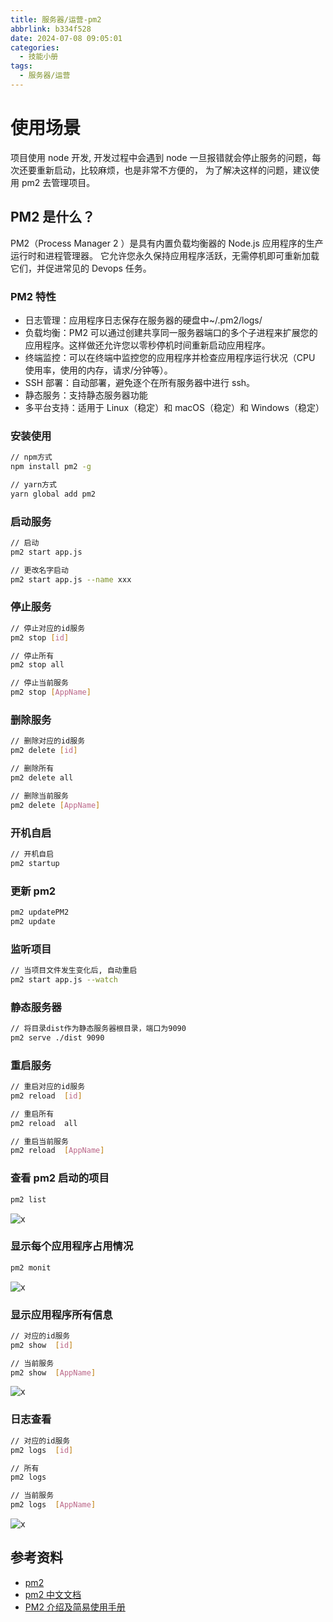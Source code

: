```yaml
---
title: 服务器/运营-pm2
abbrlink: b334f528
date: 2024-07-08 09:05:01
categories:
  - 技能小册
tags:
  - 服务器/运营
---
```


# 使用场景

项目使用 node 开发, 开发过程中会遇到 node 一旦报错就会停止服务的问题，每次还要重新启动，比较麻烦，也是非常不方便的， 为了解决这样的问题，建议使用 pm2 去管理项目。

## PM2 是什么？

PM2（Process Manager 2 ）是具有内置负载均衡器的 Node.js 应用程序的生产运行时和进程管理器。 它允许您永久保持应用程序活跃，无需停机即可重新加载它们，并促进常见的 Devops 任务。

### PM2 特性

- 日志管理：应用程序日志保存在服务器的硬盘中~/.pm2/logs/
- 负载均衡：PM2 可以通过创建共享同一服务器端口的多个子进程来扩展您的应用程序。这样做还允许您以零秒停机时间重新启动应用程序。
- 终端监控：可以在终端中监控您的应用程序并检查应用程序运行状况（CPU 使用率，使用的内存，请求/分钟等）。
- SSH 部署：自动部署，避免逐个在所有服务器中进行 ssh。
- 静态服务：支持静态服务器功能
- 多平台支持：适用于 Linux（稳定）和 macOS（稳定）和 Windows（稳定）

### 安装使用

```sh
// npm方式
npm install pm2 -g

// yarn方式
yarn global add pm2
```

### 启动服务

```sh
// 启动
pm2 start app.js

// 更改名字启动
pm2 start app.js --name xxx
```

### 停止服务

```sh
// 停止对应的id服务
pm2 stop [id]

// 停止所有
pm2 stop all

// 停止当前服务
pm2 stop [AppName]
```

### 删除服务

```sh
// 删除对应的id服务
pm2 delete [id]

// 删除所有
pm2 delete all

// 删除当前服务
pm2 delete [AppName]
```

### 开机自启

```sh
// 开机自启
pm2 startup
```

### 更新 pm2

```sh
pm2 updatePM2
pm2 update
```

### 监听项目

```sh
// 当项目文件发生变化后, 自动重启
pm2 start app.js --watch
```

### 静态服务器

```sh
// 将目录dist作为静态服务器根目录，端口为9090
pm2 serve ./dist 9090
```

### 重启服务

```sh
// 重启对应的id服务
pm2 reload  [id]

// 重启所有
pm2 reload  all

// 重启当前服务
pm2 reload  [AppName]
```

### 查看 pm2 启动的项目

```sh
pm2 list
```

![x](https://cn-sy1.rains3.com/cdn/images/20211112161839.4qralqpkna.webp)

### 显示每个应用程序占用情况

```sh
pm2 monit
```

![x](https://cn-sy1.rains3.com/cdn/images/20211112162030.5mns170i11.webp)

### 显示应用程序所有信息

```sh
// 对应的id服务
pm2 show  [id]

// 当前服务
pm2 show  [AppName]
```

![x](https://cn-sy1.rains3.com/cdn/images/20211112162232.64dtps30al.webp)

### 日志查看

```sh
// 对应的id服务
pm2 logs  [id]

// 所有
pm2 logs

// 当前服务
pm2 logs  [AppName]
```

![x](https://cn-sy1.rains3.com/cdn/images/20211112161915.2h8a298d3g.webp)

## 参考资料

- [pm2](https://pm2.keymetrics.io/)
- [pm2 中文文档](https://www.npmjs.com/package/pm2)
- [PM2 介绍及简易使用手册](https://auan.cn/internet/2059.html)
